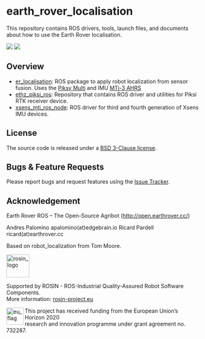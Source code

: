 # earth_rover_localisation

This repository contains ROS drivers, tools, launch files, and documents about how to use the Earth Rover localisation.

![](https://github.com/earthrover/earth_rover_localisation/blob/master/er_localisation/docs/cover_image1.png)
![](https://github.com/earthrover/earth_rover_localisation/blob/master/er_localisation/docs/cover_image2.png)

Overview
------
- [er_localisation](https://github.com/earthrover/earth_rover_localisation/tree/master/er_localisation): ROS package to apply robot localization from sensor fusion. Uses the [Piksy Multi](https://www.swiftnav.com/piksi-multi) and IMU [MTi-3 AHRS](https://www.xsens.com/products/mti-1-series/)
- [ethz_piksi_ros](https://github.com/ethz-asl/ethz_piksi_ros/tree/767b0192be2f1a3e5434bcf6ddf33bb3dbd96c4f): Repository that contains ROS driver and utilities for Piksi RTK receiver device.
- [xsens_mti_ros_node](https://github.com/xsens/xsens_mti_ros_node): ROS driver for third and fourth generation of Xsens IMU devices.

License
-------
The source code is released under a [BSD 3-Clause license](https://github.com/earthrover/er_localisation/blob/master/LICENSE.md).

Bugs & Feature Requests
-------
Please report bugs and request features using the [Issue Tracker](https://github.com/earthrover/earth_rover_localisation/issues).

Acknowledgement
-------
Earth Rover ROS – The Open-Source Agribot (http://open.earthrover.cc/)

Andres Palomino apalomino(at)edgebrain.io
Ricard Pardell ricard(at)earthrover.cc

Based on robot_localization from Tom Moore.
<!-- 
    ROSIN acknowledgement from the ROSIN press kit
    @ https://github.com/rosin-project/press_kit
-->

<a href="http://rosin-project.eu">
  <img src="http://rosin-project.eu/wp-content/uploads/rosin_ack_logo_wide.png" 
       alt="rosin_logo" height="60" >
</a>

Supported by ROSIN - ROS-Industrial Quality-Assured Robot Software Components.  
More information: <a href="http://rosin-project.eu">rosin-project.eu</a>

<img src="http://rosin-project.eu/wp-content/uploads/rosin_eu_flag.jpg" 
     alt="eu_flag" height="45" align="left" >  

This project has received funding from the European Union’s Horizon 2020  
research and innovation programme under grant agreement no. 732287.
